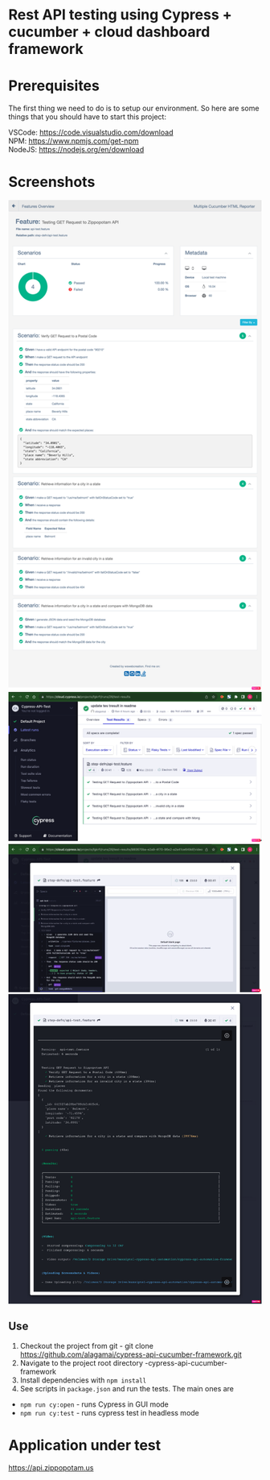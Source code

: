 # Rest API testing using Cypress + cucumber + cloud dashboard framework

# Prerequisites

The first thing we need to do is to setup our environment. So here are some things that you should have to start this project:

VSCode: https://code.visualstudio.com/download </br>
NPM: https://www.npmjs.com/get-npm </br>
NodeJS: https://nodejs.org/en/download

# Screenshots
![cypress-cucumberr-report](https://github.com/alagamai/cypress-api-cucumber-framework/blob/main/cypress/images/cucumber-report.png "cucumber-report")
![cypress-cloud-runner-report1](https://github.com/alagamai/cypress-api-cucumber-framework/blob/main/cypress/images/Cypress-test-runner-gui1.png "cypress-cloud-runner-report1")
![cypress-cloud-runner-report](https://github.com/alagamai/cypress-api-cucumber-framework/blob/main/cypress/images/cypress-cloud-runner-report.png "cypress-cloud-runner-report")
![cypress-cloud-runner-view-report](https://github.com/alagamai/cypress-api-cucumber-framework/blob/main/cypress/images/cloud-runner-view-output.png "cypress-cloud-runner-view-report")

## Use

1. Checkout the project from git - git clone https://github.com/alagamai/cypress-api-cucumber-framework.git 
2. Navigate to the project root directory -cypress-api-cucumber-framework
3. Install dependencies with `npm install` 
4. See scripts in `package.json` and run the tests. The main ones are
* `npm run cy:open` - runs Cypress in GUI mode
* `npm run cy:test` - runs cypress test in headless mode
    
# Application under test

https://api.zippopotam.us
